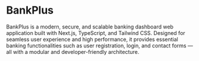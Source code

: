 # BankPlus
BankPlus is a modern, secure, and scalable banking dashboard web application built with Next.js, TypeScript, and Tailwind CSS. Designed for seamless user experience and high performance, it provides essential banking functionalities such as user registration, login, and contact forms — all with a modular and developer-friendly architecture.
